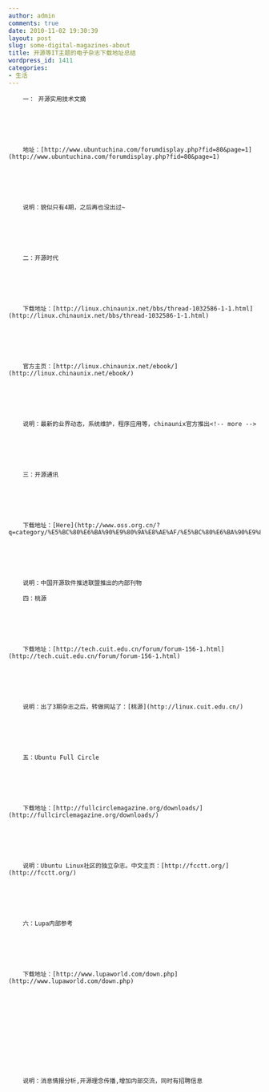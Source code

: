 ```yaml
---
author: admin
comments: true
date: 2010-11-02 19:30:39
layout: post
slug: some-digital-magazines-about
title: 开源等IT主题的电子杂志下载地址总结
wordpress_id: 1411
categories:
- 生活
---
```



	






	


		一： 开源实用技术文摘
	


	


		地址：[http://www.ubuntuchina.com/forumdisplay.php?fid=80&page=1](http://www.ubuntuchina.com/forumdisplay.php?fid=80&page=1)
	


	


		说明：貌似只有4期，之后再也没出过~
	


	


		二：开源时代
	


	


		下载地址：[http://linux.chinaunix.net/bbs/thread-1032586-1-1.html](http://linux.chinaunix.net/bbs/thread-1032586-1-1.html)
	


	


		官方主页：[http://linux.chinaunix.net/ebook/](http://linux.chinaunix.net/ebook/)
	


	


		说明：最新的业界动态，系统维护，程序应用等，chinaunix官方推出<!-- more -->
	


	


		三：开源通讯
	


	


		下载地址：[Here](http://www.oss.org.cn/?q=category/%E5%BC%80%E6%BA%90%E9%80%9A%E8%AE%AF/%E5%BC%80%E6%BA%90%E9%80%9A%E8%AE%AF)
	


	


		说明：中国开源软件推进联盟推出的内部刊物  

		四：桃源
	


	


		下载地址：[http://tech.cuit.edu.cn/forum/forum-156-1.html](http://tech.cuit.edu.cn/forum/forum-156-1.html)
	


	


		说明：出了3期杂志之后，转做网站了：[桃源](http://linux.cuit.edu.cn/)
	


	


		五：Ubuntu Full Circle
	


	


		下载地址：[http://fullcirclemagazine.org/downloads/](http://fullcirclemagazine.org/downloads/)
	


	


		说明：Ubuntu Linux社区的独立杂志。中文主页：[http://fcctt.org/](http://fcctt.org/)
	


	


		六：Lupa内部参考
	


	


		下载地址：[http://www.lupaworld.com/down.php](http://www.lupaworld.com/down.php)
	


	


		 
	


	


		说明：消息情报分析,开源理念传播,增加内部交流，同时有招聘信息
	


	


		 
	






